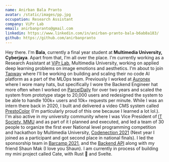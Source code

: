 ```yaml
---
name: Anirban Bala Pranto
avatar: /static/images/pp.jpg
occupation: Research Assistant
company: ViPr Lab
email: anirbanpranto@gmail.com
linkedin: https://www.linkedin.com/in/anirban-pranto-bala-b6ab8a183/
github: https://github.com/anirbanpranto
---
```


Hey there. I'm **Bala**, currently a final year student at **Multimedia University, Cyberjaya**. Apart from that, I'm all over the place. I'm currently working as a Research Assistant at [ViPr Lab](https://github.com/viprlab), Multimedia University, working on applied deep learning problems on image emotions and aesthetics. I'm about to join [Tapway](https://gotapway.com/) where I'll be working on building and scaling their no code AI platform as a part of the MLOps team. Previously I worked at [Auronex](https://auronex.com) where I wore many hats, but specifically I wore the Backend Engineer hat more often when I worked on [ParcelDaily](https://parceldaily.com) for over two years and scaled the system from prototype stage to 20,000 users and redesigned the system to be able to handle 100k+ users and 10k+ requests per minute. While I was an intern there back in 2020, I built and delivered a video CMS system called [PrestoColor](https://www.prestocolor.online/video-cms-and-player) (I'm particularly proud of this one because I learned a lot lol.). I'm also active in my university community where I was Vice President of [IT Society, MMU](http://itsociety.rocks/) and as part of it I planned and executed, and led a team of 30 people to organize the first ever National level programming competition and hackathon by Multimedia University, [Codenection 2021](https://www.facebook.com/CodeNection/) (Next year I joined as a participant and got second place in national finals). I led the sponsorship team in [Barcamp 2021](https://barcampcyberjaya.org/), and the [Backend API](https://github.com/anirbanpranto/barcamp-2021-api) along with my friend Shaun Mak (I love you Shaun). I am currently in process of building my mini project called Cate, with Rust 🫰 and Svelte.
